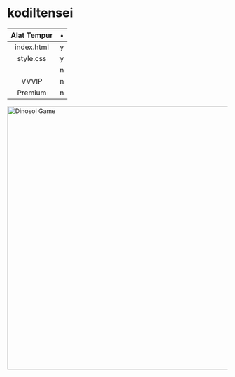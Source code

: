 # kodiltensei

| Alat Tempur | • |
| :-------:| :-: |
|   index.html   |  y  |
|    style.css   |  y  |
|      |  n  |
|   VVVIP  |  n  |
|  Premium |  n  |

<img src="https://github.com/TheDudeThatCode/TheDudeThatCode/blob/master/Assets/dino.gif" alt="Dinosol Game" width="600" />
